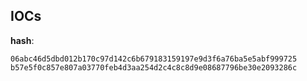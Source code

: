 
## IOCs

__hash__:

```text
06abc46d5dbd012b170c97d142c6b679183159197e9d3f6a76ba5e5abf999725
b57e5f0c857e807a03770feb4d3aa254d2c4c8c8d9e08687796be30e2093286c
```